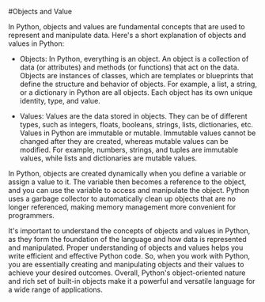 #Objects and Value

In Python, objects and values are fundamental concepts that are used to represent and manipulate data. Here's a short explanation of objects and values in Python:

- Objects: In Python, everything is an object. An object is a collection of data (or attributes) and methods (or functions) that act on the data. Objects are instances of classes, which are templates or blueprints that define the structure and behavior of objects. For example, a list, a string, or a dictionary in Python are all objects. Each object has its own unique identity, type, and value.

- Values: Values are the data stored in objects. They can be of different types, such as integers, floats, booleans, strings, lists, dictionaries, etc. Values in Python are immutable or mutable. Immutable values cannot be changed after they are created, whereas mutable values can be modified. For example, numbers, strings, and tuples are immutable values, while lists and dictionaries are mutable values.

In Python, objects are created dynamically when you define a variable or assign a value to it. The variable then becomes a reference to the object, and you can use the variable to access and manipulate the object. Python uses a garbage collector to automatically clean up objects that are no longer referenced, making memory management more convenient for programmers.

It's important to understand the concepts of objects and values in Python, as they form the foundation of the language and how data is represented and manipulated. Proper understanding of objects and values helps you write efficient and effective Python code. So, when you work with Python, you are essentially creating and manipulating objects and their values to achieve your desired outcomes. Overall, Python's object-oriented nature and rich set of built-in objects make it a powerful and versatile language for a wide range of applications.
